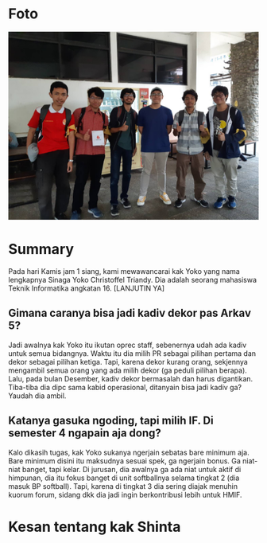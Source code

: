 # Foto
![foto](./16518041-16518145-16518176-16518380-16518400.jpg)
# Summary
Pada hari Kamis jam 1 siang, kami mewawancarai kak Yoko yang nama lengkapnya Sinaga Yoko Christoffel Triandy. Dia adalah seorang mahasiswa Teknik Informatika angkatan 16. [LANJUTIN YA]

## Gimana caranya bisa jadi kadiv dekor pas Arkav 5?
Jadi awalnya kak Yoko itu ikutan oprec staff, sebenernya udah ada kadiv untuk semua bidangnya. Waktu itu dia milih PR sebagai pilihan pertama dan dekor sebagai pilihan ketiga. Tapi, karena dekor kurang orang, sekjennya mengambil semua orang yang ada milih dekor (ga peduli pilihan berapa). Lalu, pada bulan Desember, kadiv dekor bermasalah dan harus digantikan. Tiba-tiba dia dipc sama kabid operasional, ditanyain bisa jadi kadiv ga? Yaudah dia ambil.

## Katanya gasuka ngoding, tapi milih IF. Di semester 4 ngapain aja dong?
Kalo dikasih tugas, kak Yoko sukanya ngerjain sebatas bare minimum aja. Bare minimum disini itu maksudnya sesuai spek, ga ngerjain bonus. Ga niat-niat banget, tapi kelar. Di jurusan, dia awalnya ga ada niat untuk aktif di himpunan, dia itu fokus banget di unit softballnya selama tingkat 2 (dia masuk BP softball). Tapi, karena di tingkat 3 dia sering diajak menuhin kuorum forum, sidang dkk dia jadi ingin berkontribusi lebih untuk HMIF.

# Kesan tentang kak Shinta